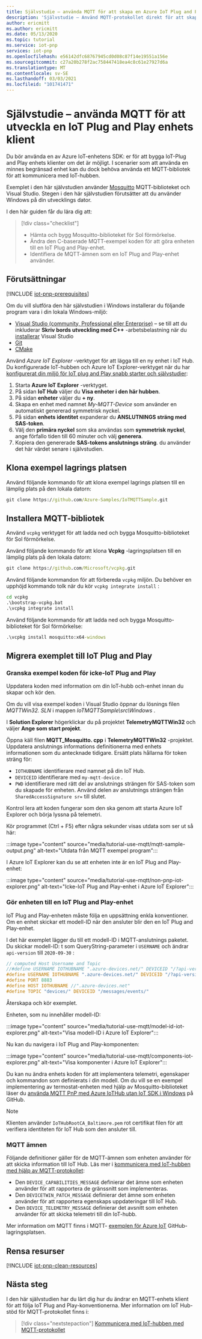```yaml
---
title: Självstudie – använda MQTT för att skapa en Azure IoT Plug and Play-enhets klient | Microsoft Docs
description: 'Självstudie – Använd MQTT-protokollet direkt för att skapa en IoT Plug and Play enhets klient utan att använda SDK: er för Azure IoT-enheter'
author: ericmitt
ms.author: ericmitt
ms.date: 05/13/2020
ms.topic: tutorial
ms.service: iot-pnp
services: iot-pnp
ms.openlocfilehash: e56142dfc68767945cd0d08c87f14e19551a156e
ms.sourcegitcommit: c27a20b278f2ac758447418ea4c8c61e27927d6a
ms.translationtype: MT
ms.contentlocale: sv-SE
ms.lasthandoff: 03/03/2021
ms.locfileid: "101741471"
---
```

# <a name="tutorial---use-mqtt-to-develop-an-iot-plug-and-play-device-client"></a>Självstudie – använda MQTT för att utveckla en IoT Plug and Play enhets klient

Du bör använda en av Azure IoT-enhetens SDK: er för att bygga IoT-Plug and Play enhets klienter om det är möjligt. I scenarier som att använda en minnes begränsad enhet kan du dock behöva använda ett MQTT-bibliotek för att kommunicera med IoT-hubben.

Exemplet i den här självstudien använder [Mosquitto](http://mosquitto.org/) MQTT-biblioteket och Visual Studio. Stegen i den här självstudien förutsätter att du använder Windows på din utvecklings dator.

I den här guiden får du lära dig att:

> [!div class="checklist"]
> * Hämta och bygg Mosquitto-biblioteket för Sol förmörkelse.
> * Ändra den C-baserade MQTT-exempel koden för att göra enheten till en IoT Plug and Play-enhet.
> * Identifiera de MQTT-ämnen som en IoT Plug and Play-enhet använder.

## <a name="prerequisites"></a>Förutsättningar

[!INCLUDE [iot-pnp-prerequisites](../../includes/iot-pnp-prerequisites.md)]

Om du vill slutföra den här självstudien i Windows installerar du följande program vara i din lokala Windows-miljö:

* [Visual Studio (community, Professional eller Enterprise)](https://visualstudio.microsoft.com/downloads/) – se till att du inkluderar **Skriv bords utveckling med C++** -arbetsbelastning när du [installerar](/cpp/build/vscpp-step-0-installation?preserve-view=true&view=vs-2019) Visual Studio
* [Git](https://git-scm.com/download/)
* [CMake](https://cmake.org/download/)

Använd *Azure IoT Explorer* -verktyget för att lägga till en ny enhet i IoT Hub. Du konfigurerade IoT-hubben och Azure IoT Explorer-verktyget när du har [konfigurerat din miljö för IoT plug and Play snabb starter och självstudier](set-up-environment.md):

1. Starta **Azure IoT Explorer** -verktyget.
1. På sidan **IoT Hub** väljer du **Visa enheter i den här hubben**.
1. På sidan **enheter** väljer du **+ ny**.
1. Skapa en enhet med namnet *My-MQTT-Device* som använder en automatiskt genererad symmetrisk nyckel.
1. På sidan **enhets identitet** expanderar du **ANSLUTNINGS sträng med SAS-token**.
1. Välj den **primära nyckel** som ska användas som **symmetrisk nyckel**, ange förfallo tiden till 60 minuter och välj **generera**.
1. Kopiera den genererade **SAS-tokens anslutnings sträng**. du använder det här värdet senare i självstudien.

## <a name="clone-sample-repo"></a>Klona exempel lagrings platsen

Använd följande kommando för att klona exempel lagrings platsen till en lämplig plats på den lokala datorn:

```cmd
git clone https://github.com/Azure-Samples/IoTMQTTSample.git
```

## <a name="install-mqtt-library"></a>Installera MQTT-bibliotek

Använd `vcpkg` verktyget för att ladda ned och bygga Mosquitto-biblioteket för Sol förmörkelse.

Använd följande kommando för att klona **Vcpkg** -lagringsplatsen till en lämplig plats på den lokala datorn:

```cmd
git clone https://github.com/Microsoft/vcpkg.git
```

Använd följande kommandon för att förbereda `vcpkg` miljön. Du behöver en upphöjd kommando tolk när du kör `vcpkg integrate install` :

```cmd
cd vcpkg
.\bootstrap-vcpkg.bat
.\vcpkg integrate install
```

Använd följande kommando för att ladda ned och bygga Mosquitto-biblioteket för Sol förmörkelse:

```cmd
.\vcpkg install mosquitto:x64-windows
```

## <a name="migrate-the-sample-to-iot-plug-and-play"></a>Migrera exemplet till IoT Plug and Play

### <a name="review-the-non-iot-plug-and-play-sample-code"></a>Granska exempel koden för icke-IoT Plug and Play

Uppdatera koden med information om din IoT-hubb och-enhet innan du skapar och kör den.

Om du vill visa exempel koden i Visual Studio öppnar du lösnings filen *MQTTWin32. SLN* i mappen *IoTMQTTSample\src\Windows* .

I **Solution Explorer** högerklickar du på projektet **TelemetryMQTTWin32** och väljer **Ange som start projekt**.

Öppna käll filen **MQTT_Mosquitto. cpp** i **TelemetryMQTTWin32** -projektet. Uppdatera anslutnings informations definitionerna med enhets informationen som du antecknade tidigare. Ersätt plats hållarna för token sträng för:

* `IOTHUBNAME` identifierare med namnet på din IoT Hub.
* `DEVICEID` identifierare med `my-mqtt-device` .
* `PWD` identifierare med rätt del av anslutnings strängen för SAS-token som du skapade för enheten. Använd delen av anslutnings strängen från `SharedAccessSignature sr=` till slutet.

Kontrol lera att koden fungerar som den ska genom att starta Azure IoT Explorer och börja lyssna på telemetri.

Kör programmet (Ctrl + F5) efter några sekunder visas utdata som ser ut så här:

:::image type="content" source="media/tutorial-use-mqtt/mqtt-sample-output.png" alt-text="Utdata från MQTT exempel program":::

I Azure IoT Explorer kan du se att enheten inte är en IoT Plug and Play-enhet:

:::image type="content" source="media/tutorial-use-mqtt/non-pnp-iot-explorer.png" alt-text="Icke-IoT Plug and Play-enhet i Azure IoT Explorer":::

### <a name="make-the-device-an-iot-plug-and-play-device"></a>Gör enheten till en IoT Plug and Play-enhet

IoT Plug and Play-enheten måste följa en uppsättning enkla konventioner. Om en enhet skickar ett modell-ID när den ansluter blir den en IoT Plug and Play-enhet.

I det här exemplet lägger du till ett modell-ID i MQTT-anslutnings paketet. Du skickar modell-ID: t som QueryString-parameter i `USERNAME` och ändrar `api-version` till `2020-09-30` :

```c
// computed Host Username and Topic
//#define USERNAME IOTHUBNAME ".azure-devices.net/" DEVICEID "/?api-version=2018-06-30"
#define USERNAME IOTHUBNAME ".azure-devices.net/" DEVICEID "/?api-version=2020-09-30&model-id=dtmi:com:example:Thermostat;1"
#define PORT 8883
#define HOST IOTHUBNAME //".azure-devices.net"
#define TOPIC "devices/" DEVICEID "/messages/events/"
```

Återskapa och kör exemplet.

Enheten, som nu innehåller modell-ID:

:::image type="content" source="media/tutorial-use-mqtt/model-id-iot-explorer.png" alt-text="Visa modell-ID i Azure IoT Explorer":::

Nu kan du navigera i IoT Plug and Play-komponenten:

:::image type="content" source="media/tutorial-use-mqtt/components-iot-explorer.png" alt-text="Visa komponenter i Azure IoT Explorer":::

Du kan nu ändra enhets koden för att implementera telemetri, egenskaper och kommandon som definierats i din modell. Om du vill se en exempel implementering av termostat-enheten med hjälp av Mosquitto-biblioteket läser du [använda MQTT PnP med Azure IoTHub utan IoT SDK i Windows](https://github.com/Azure-Samples/IoTMQTTSample/tree/master/src/Windows/PnPMQTTWin32) på GitHub.

> [!NOTE]
>Klienten använder `IoTHubRootCA_Baltimore.pem` rot certifikat filen för att verifiera identiteten för IoT Hub som den ansluter till.

### <a name="mqtt-topics"></a>MQTT ämnen

Följande definitioner gäller för de MQTT-ämnen som enheten använder för att skicka information till IoT Hub. Läs mer i [kommunicera med IoT-hubben med hjälp av MQTT-protokollet](../iot-hub/iot-hub-mqtt-support.md):

* Den `DEVICE_CAPABILITIES_MESSAGE` definierar det ämne som enheten använder för att rapportera de gränssnitt som implementeras.
* Den `DEVICETWIN_PATCH_MESSAGE` definierar det ämne som enheten använder för att rapportera egenskaps uppdateringar till IoT Hub.
* Den `DEVICE_TELEMETRY_MESSAGE` definierar det avsnitt som enheten använder för att skicka telemetri till din IoT-hubb.

Mer information om MQTT finns i MQTT- [exemplen för Azure IoT](https://github.com/Azure-Samples/IoTMQTTSample/) GitHub-lagringsplatsen.

## <a name="clean-up-resources"></a>Rensa resurser

[!INCLUDE [iot-pnp-clean-resources](../../includes/iot-pnp-clean-resources.md)]

## <a name="next-steps"></a>Nästa steg

I den här självstudien har du lärt dig hur du ändrar en MQTT-enhets klient för att följa IoT Plug and Play-konventionerna. Mer information om IoT Hub-stöd för MQTT-protokollet finns i:

> [!div class="nextstepaction"]
> [Kommunicera med IoT-hubben med MQTT-protokollet](../iot-hub/iot-hub-mqtt-support.md)